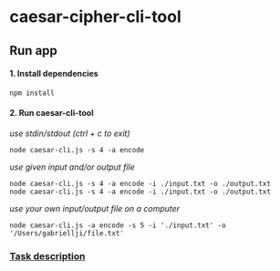 # caesar-cipher-cli-tool

## Run app

#### 1. Install dependencies
```
npm install
```

#### 2. Run caesar-cli-tool
*use stdin/stdout (ctrl + c to exit)*
```
node caesar-cli.js -s 4 -a encode
```
*use given input and/or output file*
``` 
node caesar-cli.js -s 4 -a encode -i ./input.txt -o ./output.txt
node caesar-cli.js -s 4 -a encode -i ./input.txt -o ./output.txt
```    
*use your own input/output file on a computer*
```
node caesar-cli.js -a encode -s 5 -i './input.txt' -o '/Users/gabriellji/file.txt'
```
### [Task description](https://github.com/rolling-scopes-school/basic-nodejs-2021Q2/blob/master/descriptions/caesar-cipher-cli-tool.md)
